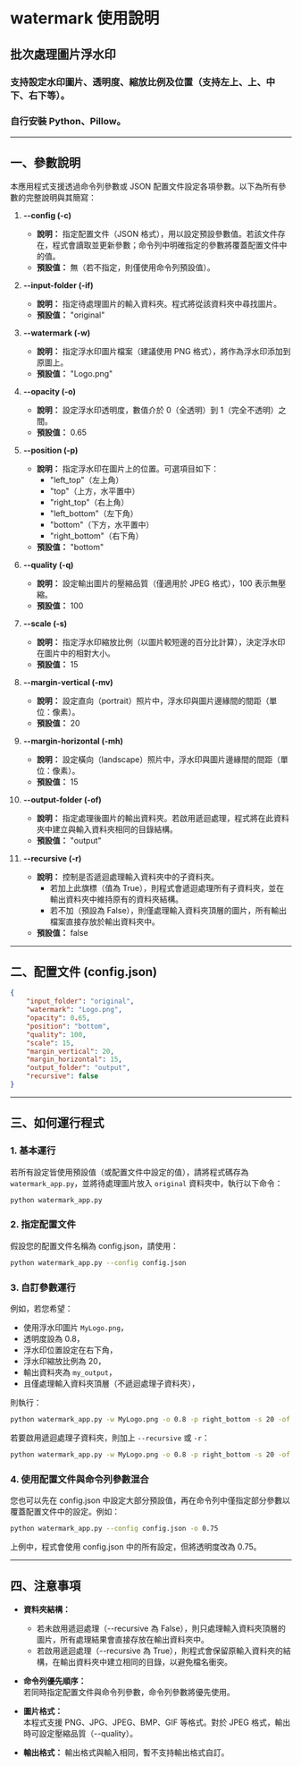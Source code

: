 # watermark 使用說明

## 批次處理圖片浮水印

### 支持設定水印圖片、透明度、縮放比例及位置（支持左上、上、中下、右下等）。
### 自行安裝 Python、Pillow。

---

## 一、參數說明

本應用程式支援透過命令列參數或 JSON 配置文件設定各項參數。以下為所有參數的完整說明與其簡寫：

1. **--config (-c)**  
   - **說明：** 指定配置文件（JSON 格式），用以設定預設參數值。若該文件存在，程式會讀取並更新參數；命令列中明確指定的參數將覆蓋配置文件中的值。  
   - **預設值：** 無（若不指定，則僅使用命令列預設值）。

2. **--input-folder (-if)**  
   - **說明：** 指定待處理圖片的輸入資料夾。程式將從該資料夾中尋找圖片。  
   - **預設值：** "original"

3. **--watermark (-w)**  
   - **說明：** 指定浮水印圖片檔案（建議使用 PNG 格式），將作為浮水印添加到原圖上。  
   - **預設值：** "Logo.png"

4. **--opacity (-o)**  
   - **說明：** 設定浮水印透明度，數值介於 0（全透明）到 1（完全不透明）之間。  
   - **預設值：** 0.65

5. **--position (-p)**  
   - **說明：** 指定浮水印在圖片上的位置。可選項目如下：  
     - "left_top"（左上角）  
     - "top"（上方，水平置中）  
     - "right_top"（右上角）  
     - "left_bottom"（左下角）  
     - "bottom"（下方，水平置中）  
     - "right_bottom"（右下角）  
   - **預設值：** "bottom"

6. **--quality (-q)**  
   - **說明：** 設定輸出圖片的壓縮品質（僅適用於 JPEG 格式），100 表示無壓縮。  
   - **預設值：** 100

7. **--scale (-s)**  
   - **說明：** 指定浮水印縮放比例（以圖片較短邊的百分比計算），決定浮水印在圖片中的相對大小。  
   - **預設值：** 15

8. **--margin-vertical (-mv)**  
   - **說明：** 設定直向（portrait）照片中，浮水印與圖片邊緣間的間距（單位：像素）。  
   - **預設值：** 20

9. **--margin-horizontal (-mh)**  
   - **說明：** 設定橫向（landscape）照片中，浮水印與圖片邊緣間的間距（單位：像素）。  
   - **預設值：** 15

10. **--output-folder (-of)**  
    - **說明：** 指定處理後圖片的輸出資料夾。若啟用遞迴處理，程式將在此資料夾中建立與輸入資料夾相同的目錄結構。  
    - **預設值：** "output"

11. **--recursive (-r)**  
    - **說明：** 控制是否遞迴處理輸入資料夾中的子資料夾。  
      - 若加上此旗標（值為 True），則程式會遞迴處理所有子資料夾，並在輸出資料夾中維持原有的資料夾結構。  
      - 若不加（預設為 False），則僅處理輸入資料夾頂層的圖片，所有輸出檔案直接存放於輸出資料夾中。  
    - **預設值：** false

---

## 二、配置文件 (config.json)

```json
{
    "input_folder": "original",
    "watermark": "Logo.png",
    "opacity": 0.65,
    "position": "bottom",
    "quality": 100,
    "scale": 15,
    "margin_vertical": 20,
    "margin_horizontal": 15,
    "output_folder": "output",
    "recursive": false
}
```

---

## 三、如何運行程式

### 1. 基本運行
若所有設定皆使用預設值（或配置文件中設定的值），請將程式碼存為 `watermark_app.py`，並將待處理圖片放入 `original` 資料夾中，執行以下命令：
```bash
python watermark_app.py
```

### 2. 指定配置文件
假設您的配置文件名稱為 config.json，請使用：
```bash
python watermark_app.py --config config.json
```

### 3. 自訂參數運行
例如，若您希望：
- 使用浮水印圖片 `MyLogo.png`，
- 透明度設為 0.8，
- 浮水印位置設定在右下角，
- 浮水印縮放比例為 20，
- 輸出資料夾為 `my_output`，
- 且僅處理輸入資料夾頂層（不遞迴處理子資料夾），

則執行：
```bash
python watermark_app.py -w MyLogo.png -o 0.8 -p right_bottom -s 20 -of my_output
```

若要啟用遞迴處理子資料夾，則加上 `--recursive` 或 `-r`：
```bash
python watermark_app.py -w MyLogo.png -o 0.8 -p right_bottom -s 20 -of my_output -r
```

### 4. 使用配置文件與命令列參數混合
您也可以先在 config.json 中設定大部分預設值，再在命令列中僅指定部分參數以覆蓋配置文件中的設定。例如：
```bash
python watermark_app.py --config config.json -o 0.75
```
上例中，程式會使用 config.json 中的所有設定，但將透明度改為 0.75。

---

## 四、注意事項

- **資料夾結構：**  
  - 若未啟用遞迴處理（--recursive 為 False），則只處理輸入資料夾頂層的圖片，所有處理結果會直接存放在輸出資料夾中。  
  - 若啟用遞迴處理（--recursive 為 True），則程式會保留原輸入資料夾的結構，在輸出資料夾中建立相同的目錄，以避免檔名衝突。

- **命令列優先順序：**  
  若同時指定配置文件與命令列參數，命令列參數將優先使用。

- **圖片格式：**  
  本程式支援 PNG、JPG、JPEG、BMP、GIF 等格式。對於 JPEG 格式，輸出時可設定壓縮品質（--quality）。

- **輸出格式：**
  輸出格式與輸入相同，暫不支持輸出格式自訂。

